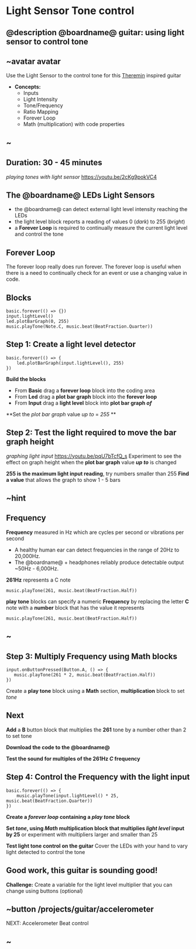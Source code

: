 # Light Sensor Tone control

## @description @boardname@ guitar: using light sensor to control tone

## ~avatar avatar

Use the Light Sensor to the control tone for this [Theremin](https://en.wikipedia.org/wiki/Theremin) inspired guitar

* **Concepts:**
     * Inputs
     * Light Intensity
     * Tone/Frequency
     * Ratio Mapping
     * Forever Loop
     * Math (multiplication) with code properties
## ~

## Duration: 30 - 45 minutes

*playing tones with light sensor*
https://youtu.be/2cKg9pokVC4

## The @boardname@ LEDs Light Sensors

- the @boardname@ can detect external light level intensity reaching the LEDs
- the light level block reports a reading of values 0 (*dark*) to 255 (*bright*)
- a **Forever Loop** is required to continually measure the current light level and control the tone

## Forever Loop

The forever loop really does run forever.  The forever loop is useful when there is a need to continually check for an event or use a changing value in code.

## Blocks

```cards
basic.forever(() => {})
input.lightLevel()
led.plotBarGraph(0, 255)
music.playTone(Note.C, music.beat(BeatFraction.Quarter))
```

## Step 1: Create a light level detector
```blocks
basic.forever(() => {
    led.plotBarGraph(input.lightLevel(), 255)
})
```
**Build the  blocks**
  * From **Basic** drag a **forever loop** block into the coding area
  * From **Led** drag a **plot bar graph** block into the **forever loop**
  * From **Input** drag a **light level** block into **plot bar graph *of***

**Set the *plot bar graph* value *up to* = *255* **

## Step 2: Test the light required to move the bar graph height

*graphing light input*
https://youtu.be/pqU7bTcfQ_s
Experiment to see the effect on graph height when the **plot bar graph** value ***up to*** is changed

**255 is the maximum light input reading**, try numbers smaller than 255
**Find a value** that allows the graph to show 1 - 5 bars

## ~hint
## Frequency
**Frequency** measured in Hz which are cycles per second or vibrations per second
  * A healthy human ear can detect frequencies in the range of 20Hz to 20,000Hz.
  * The @boardname@ + headphones reliably produce detectable output ~50Hz - 6,000Hz.

**261Hz** represents a C note
```blocks
music.playTone(261, music.beat(BeatFraction.Half))
```
**play tone** blocks can specify a numeric  **Frequency**
by replacing the letter **C** note with a **number** block that has the value it represents
```blocks
music.playTone(261, music.beat(BeatFraction.Half))
```
## ~

## Step 3: Multiply Frequency using Math blocks
 ```blocks
input.onButtonPressed(Button.A, () => {
    music.playTone(261 * 2, music.beat(BeatFraction.Half))
})
```
Create a **play tone** block using a **Math** section, **multiplication** block to set *tone*

## Next
**Add** a **B** button block that multiplies the **261** tone by a number other than 2 to set tone

**Download the code to the @boardname@**

**Test the sound for multiples of the 261Hz *C* frequency**

## Step 4: Control the Frequency with the light input
```blocks
basic.forever(() => {
    music.playTone(input.lightLevel() * 25, music.beat(BeatFraction.Quarter))
})
```
**Create a *forever loop* containing a *play tone* block**

**Set *tone*, using *Math* multiplication block that multiplies *light level* input by 25**
or experiment with multipliers larger and smaller than 25

**Test light tone control on the guitar**
Cover the LEDs with your hand to vary light detected to control the tone

## Good work, this guitar is sounding good!
**Challenge:** Create a variable for the light level multiplier that you can change using buttons (optional)

## ~button /projects/guitar/accelerometer
NEXT: Accelerometer Beat control
## ~
